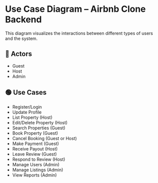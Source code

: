 # Use Case Diagram – Airbnb Clone Backend

This diagram visualizes the interactions between different types of users and the system.

## 👤 Actors
- Guest
- Host
- Admin

## 🟢 Use Cases
- Register/Login
- Update Profile
- List Property (Host)
- Edit/Delete Property (Host)
- Search Properties (Guest)
- Book Property (Guest)
- Cancel Booking (Guest or Host)
- Make Payment (Guest)
- Receive Payout (Host)
- Leave Review (Guest)
- Respond to Review (Host)
- Manage Users (Admin)
- Manage Listings (Admin)
- View Reports (Admin)


